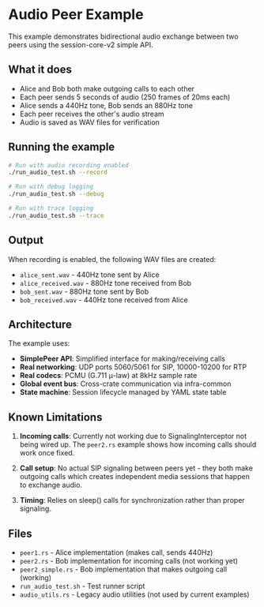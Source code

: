 # Audio Peer Example

This example demonstrates bidirectional audio exchange between two peers using the session-core-v2 simple API.

## What it does

- Alice and Bob both make outgoing calls to each other
- Each peer sends 5 seconds of audio (250 frames of 20ms each)
- Alice sends a 440Hz tone, Bob sends an 880Hz tone
- Each peer receives the other's audio stream
- Audio is saved as WAV files for verification

## Running the example

```bash
# Run with audio recording enabled
./run_audio_test.sh --record

# Run with debug logging
./run_audio_test.sh --debug

# Run with trace logging
./run_audio_test.sh --trace
```

## Output

When recording is enabled, the following WAV files are created:
- `alice_sent.wav` - 440Hz tone sent by Alice
- `alice_received.wav` - 880Hz tone received from Bob
- `bob_sent.wav` - 880Hz tone sent by Bob  
- `bob_received.wav` - 440Hz tone received from Alice

## Architecture

The example uses:
- **SimplePeer API**: Simplified interface for making/receiving calls
- **Real networking**: UDP ports 5060/5061 for SIP, 10000-10200 for RTP
- **Real codecs**: PCMU (G.711 μ-law) at 8kHz sample rate
- **Global event bus**: Cross-crate communication via infra-common
- **State machine**: Session lifecycle managed by YAML state table

## Known Limitations

1. **Incoming calls**: Currently not working due to SignalingInterceptor not being wired up. 
   The `peer2.rs` example shows how incoming calls should work once fixed.

2. **Call setup**: No actual SIP signaling between peers yet - they both make outgoing calls
   which creates independent media sessions that happen to exchange audio.

3. **Timing**: Relies on sleep() calls for synchronization rather than proper signaling.

## Files

- `peer1.rs` - Alice implementation (makes call, sends 440Hz)
- `peer2.rs` - Bob implementation for incoming calls (not working yet)
- `peer2_simple.rs` - Bob implementation that makes outgoing call (working)
- `run_audio_test.sh` - Test runner script
- `audio_utils.rs` - Legacy audio utilities (not used by current examples)
